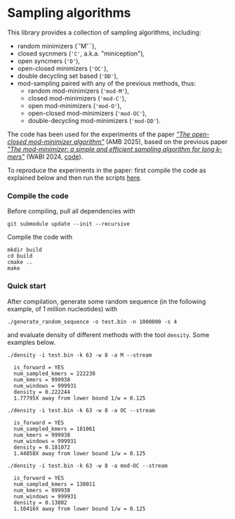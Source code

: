 # Sampling algorithms

This library provides a collection of sampling algorithms, including:

- random minimizers (`'M'``),
- closed sycnmers (`'C'`, a.k.a. "miniception"),
- open syncmers (`'O'`),
- open-closed minimizers (`'OC'`),
- double decycling set based (`'DD'`),
- mod-sampling paired with any of the previous methods, thus:
	- random mod-minimizers (`'mod-M'`),
	- closed mod-minimizers (`'mod-C'`),
	- open mod-minimizers (`'mod-O'`),
	- open-closed mod-minimizers (`'mod-OC'`),
	- double-decycling mod-minimizers (`'mod-DD'`).

The code has been used for the experiments of the paper [*"The open-closed mod-minimizer algorithm"*](https://almob.biomedcentral.com/articles/10.1186/s13015-025-00270-0) (AMB 2025), based on the previous paper [*"The mod-minimizer: a simple and efficient sampling algorithm for long k-mers"*](https://drops.dagstuhl.de/entities/document/10.4230/LIPIcs.WABI.2024.11) (WABI 2024, [code](https://github.com/jermp/minimizers/releases/tag/v1.0.0)).

To reproduce the experiments in the paper: first compile the code as explained below and then run the scripts [here](https://github.com/jermp/minimizers/tree/main/script#experiments).

### Compile the code

Before compiling, pull all dependencies with

	git submodule update --init --recursive

Compile the code with

    mkdir build
    cd build
    cmake ..
    make

### Quick start

After compilation, generate some random sequence (in the following example, of 1 million nucleotides) with

    ./generate_random_sequence -o test.bin -n 1000000 -s 4

and evaluate density of different methods with the tool `density`.
Some examples below.

	./density -i test.bin -k 63 -w 8 -a M --stream

	  is_forward = YES
	  num_sampled_kmers = 222230
	  num_kmers = 999938
	  num_windows = 999931
	  density = 0.222244
	  1.77795X away from lower bound 1/w = 0.125

	./density -i test.bin -k 63 -w 8 -a OC --stream

	  is_forward = YES
	  num_sampled_kmers = 181061
	  num_kmers = 999938
	  num_windows = 999931
	  density = 0.181072
	  1.44858X away from lower bound 1/w = 0.125

	./density -i test.bin -k 63 -w 8 -a mod-OC --stream

	  is_forward = YES
	  num_sampled_kmers = 138011
	  num_kmers = 999938
	  num_windows = 999931
	  density = 0.13802
	  1.10416X away from lower bound 1/w = 0.125
